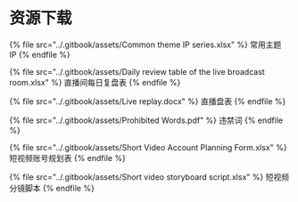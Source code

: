# 资源下载

{% file src="../.gitbook/assets/Common theme IP series.xlsx" %}
常用主题 IP
{% endfile %}

{% file src="../.gitbook/assets/Daily review table of the live broadcast room.xlsx" %}
直播间每日复盘表
{% endfile %}

{% file src="../.gitbook/assets/Live replay.docx" %}
直播盘表
{% endfile %}

{% file src="../.gitbook/assets/Prohibited Words.pdf" %}
违禁词
{% endfile %}

{% file src="../.gitbook/assets/Short Video Account Planning Form.xlsx" %}
短视频账号规划表
{% endfile %}

{% file src="../.gitbook/assets/Short video storyboard script.xlsx" %}
短视频分镜脚本
{% endfile %}
